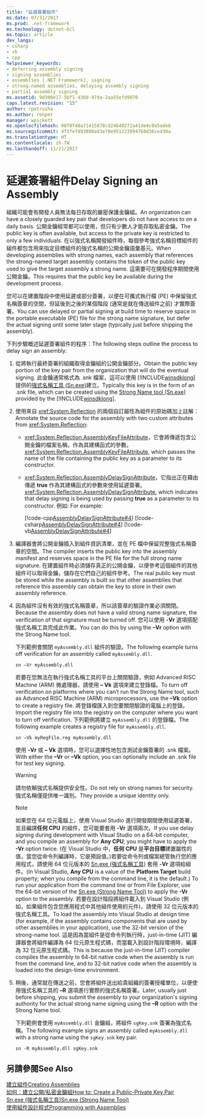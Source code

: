 ```yaml
---
title: "延遲簽署組件"
ms.date: 07/31/2017
ms.prod: .net-framework
ms.technology: dotnet-bcl
ms.topic: article
dev_langs:
- csharp
- vb
- cpp
helpviewer_keywords:
- deferring assembly signing
- signing assemblies
- assemblies [.NET Framework], signing
- strong-named assemblies, delaying assembly signing
- partial assembly signing
ms.assetid: 9d300e17-5bf1-4360-97da-2aa55efd9070
caps.latest.revision: "15"
author: rpetrusha
ms.author: ronpet
manager: wpickett
ms.openlocfilehash: 08f0f48a71415878cd24640272a41de4c0a5ade6
ms.sourcegitcommit: 4f3fef493080a43e70e951223894768d36ce430a
ms.translationtype: HT
ms.contentlocale: zh-TW
ms.lasthandoff: 11/21/2017
---
```

# <a name="delay-signing-an-assembly"></a><span data-ttu-id="ccfc7-102">延遲簽署組件</span><span class="sxs-lookup"><span data-stu-id="ccfc7-102">Delay Signing an Assembly</span></span>
<span data-ttu-id="ccfc7-103">組織可能會有開發人員無法每日存取的嚴密保護金鑰組。</span><span class="sxs-lookup"><span data-stu-id="ccfc7-103">An organization can have a closely guarded key pair that developers do not have access to on a daily basis.</span></span> <span data-ttu-id="ccfc7-104">公開金鑰經常都可以使用，但只有少數人才能存取私密金鑰。</span><span class="sxs-lookup"><span data-stu-id="ccfc7-104">The public key is often available, but access to the private key is restricted to only a few individuals.</span></span> <span data-ttu-id="ccfc7-105">在以強式名稱開發組件時，每個參考強式名稱目標組件的組件都包含用來指定目標組件的強式名稱的公開金鑰語彙基元。</span><span class="sxs-lookup"><span data-stu-id="ccfc7-105">When developing assemblies with strong names, each assembly that references the strong-named target assembly contains the token of the public key used to give the target assembly a strong name.</span></span> <span data-ttu-id="ccfc7-106">這需要可在開發程序期間使用公開金鑰。</span><span class="sxs-lookup"><span data-stu-id="ccfc7-106">This requires that the public key be available during the development process.</span></span>  
  
 <span data-ttu-id="ccfc7-107">您可以在建置階段中使用延遲或部分簽署，以便在可攜式執行檔 (PE) 中保留強式名稱簽章的空間，但延後到之後的某個階段 (通常是就在傳送組件之前) 才實際簽署。</span><span class="sxs-lookup"><span data-stu-id="ccfc7-107">You can use delayed or partial signing at build time to reserve space in the portable executable (PE) file for the strong name signature, but defer the actual signing until some later stage (typically just before shipping the assembly).</span></span>  
  
 <span data-ttu-id="ccfc7-108">下列步驟概述延遲簽署組件的程序：</span><span class="sxs-lookup"><span data-stu-id="ccfc7-108">The following steps outline the process to delay sign an assembly:</span></span>  
  
1.  <span data-ttu-id="ccfc7-109">從將執行最終簽署的組織取得金鑰組的公開金鑰部分。</span><span class="sxs-lookup"><span data-stu-id="ccfc7-109">Obtain the public key portion of the key pair from the organization that will do the eventual signing.</span></span> <span data-ttu-id="ccfc7-110">此金鑰通常格式為 .snk 檔案，這可以使用 [!INCLUDE[winsdklong](../../../includes/winsdklong-md.md)] 提供的[強式名稱工具 (Sn.exe)](../../../docs/framework/tools/sn-exe-strong-name-tool.md)建立。</span><span class="sxs-lookup"><span data-stu-id="ccfc7-110">Typically this key is in the form of an .snk file, which can be created using the [Strong Name tool (Sn.exe)](../../../docs/framework/tools/sn-exe-strong-name-tool.md) provided by the [!INCLUDE[winsdklong](../../../includes/winsdklong-md.md)].</span></span>  
  
2.  <span data-ttu-id="ccfc7-111">使用來自 <xref:System.Reflection> 的兩個自訂屬性為組件的原始碼加上註解：</span><span class="sxs-lookup"><span data-stu-id="ccfc7-111">Annotate the source code for the assembly with two custom attributes from <xref:System.Reflection>:</span></span>  
  
    -   <span data-ttu-id="ccfc7-112"><xref:System.Reflection.AssemblyKeyFileAttribute>，它會將傳遞包含公開金鑰的檔案名稱，作為其建構函式的參數。</span><span class="sxs-lookup"><span data-stu-id="ccfc7-112"><xref:System.Reflection.AssemblyKeyFileAttribute>, which passes the name of the file containing the public key as a parameter to its constructor.</span></span>  
  
    -   <span data-ttu-id="ccfc7-113"><xref:System.Reflection.AssemblyDelaySignAttribute>，它指出正在藉由傳遞 **true** 作為其建構函式的參數來使用延遲簽署。</span><span class="sxs-lookup"><span data-stu-id="ccfc7-113"><xref:System.Reflection.AssemblyDelaySignAttribute>, which indicates that delay signing is being used by passing **true** as a parameter to its constructor.</span></span> <span data-ttu-id="ccfc7-114">例如: </span><span class="sxs-lookup"><span data-stu-id="ccfc7-114">For example:</span></span>  
  
         [!code-cpp[AssemblyDelaySignAttribute#4](../../../samples/snippets/cpp/VS_Snippets_CLR/AssemblyDelaySignAttribute/cpp/source2.cpp#4)]
         [!code-csharp[AssemblyDelaySignAttribute#4](../../../samples/snippets/csharp/VS_Snippets_CLR/AssemblyDelaySignAttribute/cs/source2.cs#4)]
         [!code-vb[AssemblyDelaySignAttribute#4](../../../samples/snippets/visualbasic/VS_Snippets_CLR/AssemblyDelaySignAttribute/vb/source2.vb#4)]  
  
3.  <span data-ttu-id="ccfc7-115">編譯器會將公開金鑰插入到組件資訊清單，並在 PE 檔中保留完整強式名稱簽章的空間。</span><span class="sxs-lookup"><span data-stu-id="ccfc7-115">The compiler inserts the public key into the assembly manifest and reserves space in the PE file for the full strong name signature.</span></span> <span data-ttu-id="ccfc7-116">在建置組件時必須儲存真正的公開金鑰，以便參考這個組件的其他組件可以取得金鑰，儲存在它們自己的組件參考。</span><span class="sxs-lookup"><span data-stu-id="ccfc7-116">The real public key must be stored while the assembly is built so that other assemblies that reference this assembly can obtain the key to store in their own assembly reference.</span></span>  
  
4.  <span data-ttu-id="ccfc7-117">因為組件沒有有效的強式名稱簽章，所以該簽章的驗證作業必須關閉。</span><span class="sxs-lookup"><span data-stu-id="ccfc7-117">Because the assembly does not have a valid strong name signature, the verification of that signature must be turned off.</span></span> <span data-ttu-id="ccfc7-118">您可以使用 **-Vr** 選項搭配強式名稱工具完成此作業。</span><span class="sxs-lookup"><span data-stu-id="ccfc7-118">You can do this by using the **–Vr** option with the Strong Name tool.</span></span>  
  
     <span data-ttu-id="ccfc7-119">下列範例會關閉 `myAssembly.dll` 組件的驗證。</span><span class="sxs-lookup"><span data-stu-id="ccfc7-119">The following example turns off verification for an assembly called `myAssembly.dll`.</span></span>  
  
    ```  
    sn –Vr myAssembly.dll  
    ```  
  
     <span data-ttu-id="ccfc7-120">若要在您無法在執行強式名稱工具的平台上關閉驗證，例如 Advanced RISC Machine (ARM) 微處理器，請使用 **– Vk** 選項來建立登錄檔。</span><span class="sxs-lookup"><span data-stu-id="ccfc7-120">To turn off verification on platforms where you can’t run the Strong Name tool, such as Advanced RISC Machine (ARM) microprocessors, use the **–Vk** option to create a registry file.</span></span> <span data-ttu-id="ccfc7-121">將登錄檔匯入到您要關閉驗證的電腦上的登錄。</span><span class="sxs-lookup"><span data-stu-id="ccfc7-121">Import the registry file into the registry on the computer where you want to turn off verification.</span></span> <span data-ttu-id="ccfc7-122">下列範例將建立 `myAssembly.dll` 的登錄檔。</span><span class="sxs-lookup"><span data-stu-id="ccfc7-122">The following example creates a registry file for `myAssembly.dll`.</span></span>  
  
    ```  
    sn –Vk myRegFile.reg myAssembly.dll  
    ```  
  
     <span data-ttu-id="ccfc7-123">使用 **-Vr** 或 **– Vk** 選項時，您可以選擇性地包含測試金鑰簽署的 .snk 檔案。</span><span class="sxs-lookup"><span data-stu-id="ccfc7-123">With either the **–Vr** or **–Vk** option, you can optionally include an .snk file for test key signing.</span></span>  
  
    > [!WARNING]
    > <span data-ttu-id="ccfc7-124">請勿依賴強式名稱提供安全性。</span><span class="sxs-lookup"><span data-stu-id="ccfc7-124">Do not rely on strong names for security.</span></span> <span data-ttu-id="ccfc7-125">強式名稱僅提供唯一識別。</span><span class="sxs-lookup"><span data-stu-id="ccfc7-125">They provide a unique identity only.</span></span>
  
    > [!NOTE]
    >  <span data-ttu-id="ccfc7-126">如果您在 64 位元電腦上，使用 Visual Studio 進行開發期間使用延遲簽署，並且編譯**任何 CPU** 的組件，您可能要套用 **-Vr** 選項兩次。</span><span class="sxs-lookup"><span data-stu-id="ccfc7-126">If you use delay signing during development with Visual Studio on a 64-bit computer, and you compile an assembly for **Any CPU**, you might have to apply the **-Vr** option twice.</span></span> <span data-ttu-id="ccfc7-127">(在 Visual Studio 中，**任何 CPU** 是**平台目標**建置屬性的值，當您從命令列編譯時，它是預設值。)若要從命令列或檔案總管執行您的應用程式，請使用 64 位元版本的 [Sn.exe (強式名稱工具)](../../../docs/framework/tools/sn-exe-strong-name-tool.md) 套用 **-Vr** 選項給組件。</span><span class="sxs-lookup"><span data-stu-id="ccfc7-127">(In Visual Studio, **Any CPU** is a value of the **Platform Target** build property; when you compile from the command line, it is the default.) To run your application from the command line or from File Explorer, use the 64-bit version of the [Sn.exe (Strong Name Tool)](../../../docs/framework/tools/sn-exe-strong-name-tool.md) to apply the **-Vr** option to the assembly.</span></span> <span data-ttu-id="ccfc7-128">若要在設計階段將組件載入到 Visual Studio (例如，如果組件包含您應用程式中其他組件使用的元件)，請使用 32 位元版本的強式名稱工具。</span><span class="sxs-lookup"><span data-stu-id="ccfc7-128">To load the assembly into Visual Studio at design time (for example, if the assembly contains components that are used by other assemblies in your application), use the 32-bit version of the strong-name tool.</span></span> <span data-ttu-id="ccfc7-129">這是因為當組件是從命令列執行時，just-in-time (JIT) 編譯器會將組件編譯為 64 位元原生程式碼，而當載入到設計階段環境時，編譯為 32 位元原生程式碼。</span><span class="sxs-lookup"><span data-stu-id="ccfc7-129">This is because the just-in-time (JIT) compiler compiles the assembly to 64-bit native code when the assembly is run from the command line, and to 32-bit native code when the assembly is loaded into the design-time environment.</span></span>  
  
5.  <span data-ttu-id="ccfc7-130">稍後，通常就在傳送之前，您會將組件送出給貴組織的簽署授權單位，以便使用強式名稱工具的 **–R** 選項進行實際的強式名稱簽署。</span><span class="sxs-lookup"><span data-stu-id="ccfc7-130">Later, usually just before shipping, you submit the assembly to your organization's signing authority for the actual strong name signing using the **–R** option with the Strong Name tool.</span></span>  
  
     <span data-ttu-id="ccfc7-131">下列範例會使用 `myAssembly.dll` 金鑰組，將組件 `sgKey.snk` 簽署為強式名稱。</span><span class="sxs-lookup"><span data-stu-id="ccfc7-131">The following example signs an assembly called `myAssembly.dll` with a strong name using the `sgKey.snk` key pair.</span></span>  
  
    ```  
    sn -R myAssembly.dll sgKey.snk  
    ```  
  
## <a name="see-also"></a><span data-ttu-id="ccfc7-132">另請參閱</span><span class="sxs-lookup"><span data-stu-id="ccfc7-132">See Also</span></span>  
 [<span data-ttu-id="ccfc7-133">建立組件</span><span class="sxs-lookup"><span data-stu-id="ccfc7-133">Creating Assemblies</span></span>](../../../docs/framework/app-domains/create-assemblies.md)  
 [<span data-ttu-id="ccfc7-134">如何：建立公開/私密金鑰組</span><span class="sxs-lookup"><span data-stu-id="ccfc7-134">How to: Create a Public-Private Key Pair</span></span>](../../../docs/framework/app-domains/how-to-create-a-public-private-key-pair.md)  
 [<span data-ttu-id="ccfc7-135">Sn.exe (強式名稱工具)</span><span class="sxs-lookup"><span data-stu-id="ccfc7-135">Sn.exe (Strong Name Tool)</span></span>](../../../docs/framework/tools/sn-exe-strong-name-tool.md)  
 [<span data-ttu-id="ccfc7-136">使用組件設計程式</span><span class="sxs-lookup"><span data-stu-id="ccfc7-136">Programming with Assemblies</span></span>](../../../docs/framework/app-domains/programming-with-assemblies.md)
